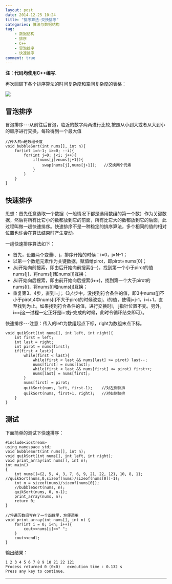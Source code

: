 ```yaml
---
layout: post
date: 2014-12-25 10:24
title: "排序算法-交换排序"
categories: 算法与数据结构
tag: 
	- 数据结构
	- 排序
	- C++
	- 冒泡排序
	- 快速排序
comment: true
---
```


**注：代码均使用C++编写.**

再次回顾下各个排序算法的时间复杂度和空间复杂度的表格：

![](http://www.csuldw.com/assets/articleImg/2014-12-21-performances-of-sort-algs.png)

<!-- more-->

## 冒泡排序

冒泡排序---从前往后冒泡，临近的数字两两进行比较,按照从小到大或者从大到小的顺序进行交换，每轮得到一个最大值

```
//传入的n是数组长度
void bubbleSort(int nums[], int n){
    for(int i=n-1; i>=0; --i){
        for(int j=0; j<i; j++){
            if(nums[j]>nums[j+1]){
                swap(nums[j],nums[j+1]);   //交换两个元素
            }
        }
    }
}
```


## 快速排序

思想：首先任意选取一个数据（一般情况下都是选用数组的第一个数）作为关键数据，然后将所有比它小的数都放到它的前面，所有比它大的数都放到它的后面，此过程叫做一趟快速排序。快速排序不是一种稳定的排序算法，多个相同的值的相对位置也许会在算法结束时产生变动。

一趟快速排序算法如下：

- 首先，设置两个变量i、j，排序开始的时候：i=0，j=N-1；
- 以第一个数组元素作为关键数据，赋值给pirot，即pirot=nums[0]；
- 从j开始向前搜索，即由后开始向前搜索(j--)，找到第一个小于pirot的值nums[j]，将nums[j]和nums[i]互换；
- 从i开始向后搜索，即由前开始向后搜索(i++)，找到第一个大于pirot的nums[i]，将nums[i]和nums[j]互换；
- 重复第3、4步，直到i=j； (3,4步中，没找到符合条件的值，即3中nums[j]不小于pirot,4中nums[i]不大于pirot的时候改变j、i的值，使得j=j-1，i=i+1，直至找到为止。如果找到符合条件的值，进行交换时i， j指针位置不变。另外，i==j这一过程一定正好是i+或j-完成的时候，此时令循环结束即可）。

快速排序---注意：传入的left为数组起点下标，right为数组末点下标。

```
void quikSort(int nums[], int left, int right){
    int first = left;
    int last = right;
    int pirot = nums[first]; 
    if(first < last){
        while(first < last){
            while(first < last && nums[last] >= pirot) last--;
            nums[first] = nums[last];
            while(first < last && nums[first] <= pirot) first++;
            nums[last] = nums[first];
        }
        nums[first] = pirot;
        quikSort(nums, left, first-1);    //对左侧快排
        quikSort(nums, first+1, right);   //对右侧快排
    }
}
```


## 测试

下面简单的测试下快速排序：

```
#include<iostream>
using namespace std;
void bubbleSort(int nums[], int n);
void quikSort(int nums[], int left, int right);
void print_array(int nums[], int n);
int main()
{
    int nums[]={2, 5, 4, 3, 7, 6, 9, 21, 22, 121, 10, 8, 1};    //quikSort(nums,0,sizeof(nums)/sizeof(nums[0])-1);
    int n = sizeof(nums)/sizeof(nums[0]);
    //bubbleSort(nums, n);
    quikSort(nums, 0, n-1);
    print_array(nums, n);
    return 0;
}

//将遍历数组写在了一个函数里，方便调用
void print_array(int nums[], int n) {
    for(int i = 0; i<n; i++){
        cout<<nums[i]<<" ";
    }
    cout<<endl;
}
```

输出结果：
<pre><code class="markdown">1 2 3 4 5 6 7 8 9 10 21 22 121  
Process returned 0 (0x0)   execution time : 0.132 s
Press any key to continue.
</code></pre>


---


